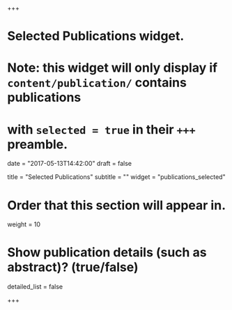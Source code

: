 +++
# Selected Publications widget.
# Note: this widget will only display if `content/publication/` contains publications
# with `selected = true` in their `+++` preamble.

date = "2017-05-13T14:42:00"
draft = false

title = "Selected Publications"
subtitle = ""
widget = "publications_selected"

# Order that this section will appear in.
weight = 10

# Show publication details (such as abstract)? (true/false)
detailed_list = false

+++

